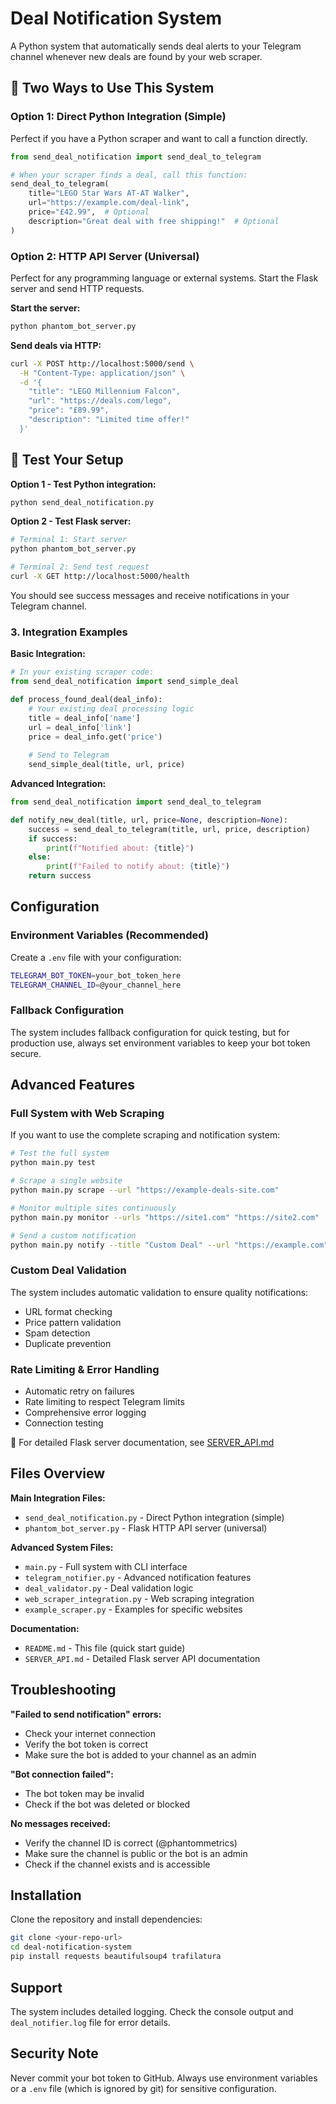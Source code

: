 # Deal Notification System

A Python system that automatically sends deal alerts to your Telegram channel whenever new deals are found by your web scraper.

## 🚀 Two Ways to Use This System

### Option 1: Direct Python Integration (Simple)

Perfect if you have a Python scraper and want to call a function directly.

```python
from send_deal_notification import send_deal_to_telegram

# When your scraper finds a deal, call this function:
send_deal_to_telegram(
    title="LEGO Star Wars AT-AT Walker",
    url="https://example.com/deal-link", 
    price="£42.99",  # Optional
    description="Great deal with free shipping!"  # Optional
)
```

### Option 2: HTTP API Server (Universal)

Perfect for any programming language or external systems. Start the Flask server and send HTTP requests.

**Start the server:**
```bash
python phantom_bot_server.py
```

**Send deals via HTTP:**
```bash
curl -X POST http://localhost:5000/send \
  -H "Content-Type: application/json" \
  -d '{
    "title": "LEGO Millennium Falcon",
    "url": "https://deals.com/lego",
    "price": "£89.99",
    "description": "Limited time offer!"
  }'
```

## 🧪 Test Your Setup

**Option 1 - Test Python integration:**
```bash
python send_deal_notification.py
```

**Option 2 - Test Flask server:**
```bash
# Terminal 1: Start server
python phantom_bot_server.py

# Terminal 2: Send test request
curl -X GET http://localhost:5000/health
```

You should see success messages and receive notifications in your Telegram channel.

### 3. Integration Examples

**Basic Integration:**
```python
# In your existing scraper code:
from send_deal_notification import send_simple_deal

def process_found_deal(deal_info):
    # Your existing deal processing logic
    title = deal_info['name']
    url = deal_info['link'] 
    price = deal_info.get('price')
    
    # Send to Telegram
    send_simple_deal(title, url, price)
```

**Advanced Integration:**
```python
from send_deal_notification import send_deal_to_telegram

def notify_new_deal(title, url, price=None, description=None):
    success = send_deal_to_telegram(title, url, price, description)
    if success:
        print(f"Notified about: {title}")
    else:
        print(f"Failed to notify about: {title}")
    return success
```

## Configuration

### Environment Variables (Recommended)

Create a `.env` file with your configuration:

```bash
TELEGRAM_BOT_TOKEN=your_bot_token_here
TELEGRAM_CHANNEL_ID=@your_channel_here
```

### Fallback Configuration

The system includes fallback configuration for quick testing, but for production use, always set environment variables to keep your bot token secure.

## Advanced Features

### Full System with Web Scraping

If you want to use the complete scraping and notification system:

```bash
# Test the full system
python main.py test

# Scrape a single website
python main.py scrape --url "https://example-deals-site.com"

# Monitor multiple sites continuously  
python main.py monitor --urls "https://site1.com" "https://site2.com"

# Send a custom notification
python main.py notify --title "Custom Deal" --url "https://example.com" --price "£25.00"
```

### Custom Deal Validation

The system includes automatic validation to ensure quality notifications:
- URL format checking
- Price pattern validation
- Spam detection
- Duplicate prevention

### Rate Limiting & Error Handling

- Automatic retry on failures
- Rate limiting to respect Telegram limits
- Comprehensive error logging
- Connection testing

📖 For detailed Flask server documentation, see [SERVER_API.md](SERVER_API.md)

## Files Overview

**Main Integration Files:**
- `send_deal_notification.py` - Direct Python integration (simple)
- `phantom_bot_server.py` - Flask HTTP API server (universal)

**Advanced System Files:**
- `main.py` - Full system with CLI interface
- `telegram_notifier.py` - Advanced notification features
- `deal_validator.py` - Deal validation logic
- `web_scraper_integration.py` - Web scraping integration
- `example_scraper.py` - Examples for specific websites

**Documentation:**
- `README.md` - This file (quick start guide)
- `SERVER_API.md` - Detailed Flask server API documentation

## Troubleshooting

**"Failed to send notification" errors:**
- Check your internet connection
- Verify the bot token is correct
- Make sure the bot is added to your channel as an admin

**"Bot connection failed":**
- The bot token may be invalid
- Check if the bot was deleted or blocked

**No messages received:**
- Verify the channel ID is correct (@phantommetrics)
- Make sure the channel is public or the bot is an admin
- Check if the channel exists and is accessible

## Installation

Clone the repository and install dependencies:

```bash
git clone <your-repo-url>
cd deal-notification-system
pip install requests beautifulsoup4 trafilatura
```

## Support

The system includes detailed logging. Check the console output and `deal_notifier.log` file for error details.

## Security Note

Never commit your bot token to GitHub. Always use environment variables or a `.env` file (which is ignored by git) for sensitive configuration.